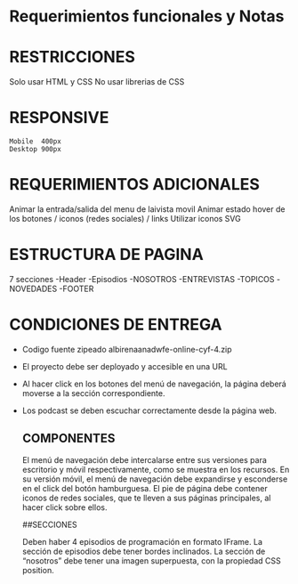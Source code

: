 # Requerimientos funcionales y Notas

# RESTRICCIONES
Solo usar HTML y CSS
No usar librerias de CSS

# RESPONSIVE
    Mobile  400px
    Desktop 900px

# REQUERIMIENTOS ADICIONALES
Animar la entrada/salida del menu de laivista movil
Animar estado hover de los botones / iconos (redes sociales) / links
Utilizar iconos SVG

# ESTRUCTURA DE PAGINA
7 secciones
    -Header
    -Episodios
    -NOSOTROS
    -ENTREVISTAS
    -TOPICOS
    -NOVEDADES
    -FOOTER

# CONDICIONES DE ENTREGA
- Codigo fuente zipeado albirenaanadwfe-online-cyf-4.zip
- El proyecto debe ser deployado y accesible en una URL
- Al hacer click en los botones del menú de navegación, la página deberá moverse a la sección correspondiente.
- Los podcast se deben escuchar correctamente desde la página web.

    ## COMPONENTES
    
    El menú de navegación debe intercalarse entre sus versiones para escritorio y móvil respectivamente, como se muestra en los recursos.
    En su versión móvil, el menú de navegación debe expandirse y esconderse en el click del botón hamburguesa.
    El pie de página debe contener iconos de redes sociales, que te lleven a sus páginas principales, al hacer click sobre ellos.

    ##SECCIONES

    Deben haber 4 episodios de programación en formato IFrame.
    La sección de episodios debe tener bordes inclinados.
    La sección de “nosotros” debe tener una imagen superpuesta, con la propiedad CSS position.




